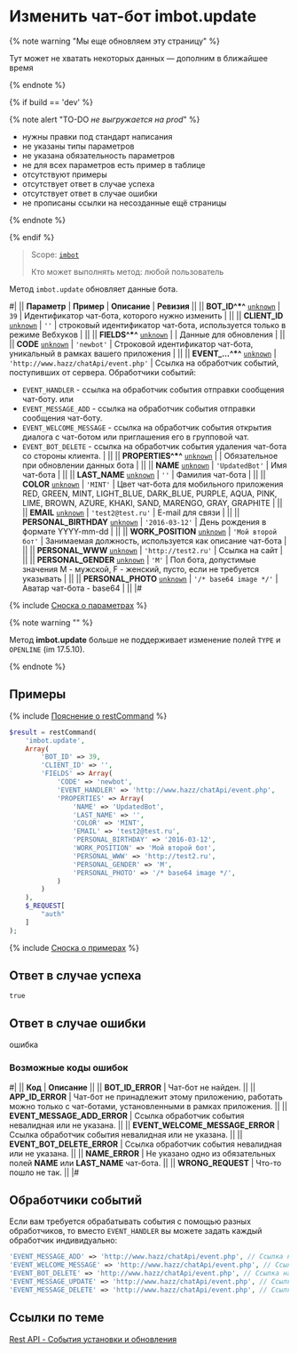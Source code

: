 # Изменить чат-бот imbot.update

{% note warning "Мы еще обновляем эту страницу" %}

Тут может не хватать некоторых данных — дополним в ближайшее время

{% endnote %}

{% if build == 'dev' %}

{% note alert "TO-DO _не выгружается на prod_" %}

- нужны правки под стандарт написания
- не указаны типы параметров
- не указана обязательность параметров
- не для всех параметров есть пример в таблице
- отсутствуют примеры
- отсутствует ответ в случае успеха
- отсутствует ответ в случае ошибки
- не прописаны ссылки на несозданные ещё страницы

{% endnote %}

{% endif %}

> Scope: [`imbot`](../scopes/permissions.md)
>
> Кто может выполнять метод: любой пользователь

Метод `imbot.update` обновляет данные бота.

#|
|| **Параметр** | **Пример** | **Описание** | **Ревизия** ||
|| **BOT_ID^*^**
[`unknown`](../data-types.md) | `39` | Идентификатор чат-бота, которого нужно изменить | ||
|| **CLIENT_ID**
[`unknown`](../data-types.md) | `''` | строковый идентификатор чат-бота, используется только в режиме Вебхуков | ||
|| **FIELDS^*^**
[`unknown`](../data-types.md) | | Данные для обновления | ||
|| **CODE**
[`unknown`](../data-types.md) | `'newbot'` | Строковой идентификатор чат-бота, уникальный в рамках вашего приложения | ||
|| **EVENT_...^*^**
[`unknown`](../data-types.md) | `'http://www.hazz/chatApi/event.php'` | Ссылка на обработчик событий, поступивших от сервера. Обработчики событий:
- `EVENT_HANDLER` - ссылка на обработчик события отправки сообщения чат-боту.
или
- `EVENT_MESSAGE_ADD` - ссылка на обработчик события отправки сообщения чат-боту.
- `EVENT_WELCOME_MESSAGE` - ссылка на обработчик события открытия диалога с чат-ботом или приглашения его в групповой чат.
- `EVENT_BOT_DELETE` - ссылка на обработчик события удаления чат-бота со стороны клиента.
 | ||
|| **PROPERTIES^*^**
[`unknown`](../data-types.md) | | Обязательное при обновлении данных бота | ||
|| **NAME**
[`unknown`](../data-types.md) | `'UpdatedBot'` | Имя чат-бота | ||
|| **LAST_NAME**
[`unknown`](../data-types.md) | `''` | Фамилия чат-бота | ||
|| **COLOR**
[`unknown`](../data-types.md) | `'MINT'` | Цвет чат-бота для мобильного приложения RED, GREEN, MINT, LIGHT_BLUE, DARK_BLUE, PURPLE, AQUA, PINK, LIME, BROWN, AZURE, KHAKI, SAND, MARENGO, GRAY, GRAPHITE | ||
|| **EMAIL**
[`unknown`](../data-types.md) | `'test2@test.ru'` | E-mail для связи | ||
|| **PERSONAL_BIRTHDAY**
[`unknown`](../data-types.md) | `'2016-03-12'` | День рождения в формате YYYY-mm-dd | ||
|| **WORK_POSITION**
[`unknown`](../data-types.md) | `'Мой второй бот'` | Занимаемая должность, используется как описание чат-бота | ||
|| **PERSONAL_WWW**
[`unknown`](../data-types.md) | `'http://test2.ru'` | Ссылка на сайт | ||
|| **PERSONAL_GENDER**
[`unknown`](../data-types.md) | `'M'` | Пол бота, допустимые значения M - мужской, F - женский, пусто, если не требуется указывать | ||
|| **PERSONAL_PHOTO**
[`unknown`](../data-types.md) | `'/* base64 image */'` | Аватар чат-бота - base64 | ||
|#

{% include [Сноска о параметрах](../../_includes/required.md) %}

{% note warning "" %}

Метод **imbot.update** больше не поддерживает изменение полей `TYPE` и `OPENLINE` (im 17.5.10).

{% endnote %}

## Примеры

{% include [Пояснение о restCommand](./_includes/rest-command.md) %}

```php
$result = restCommand(
    'imbot.update',
    Array(
        'BOT_ID' => 39,
        'CLIENT_ID' => '',
        'FIELDS' => Array(
            'CODE' => 'newbot',
            'EVENT_HANDLER' => 'http://www.hazz/chatApi/event.php',
            'PROPERTIES' => Array(
                'NAME' => 'UpdatedBot',
                'LAST_NAME' => '',
                'COLOR' => 'MINT',
                'EMAIL' => 'test2@test.ru',
                'PERSONAL_BIRTHDAY' => '2016-03-12',
                'WORK_POSITION' => 'Мой второй бот',
                'PERSONAL_WWW' => 'http://test2.ru',
                'PERSONAL_GENDER' => 'M',
                'PERSONAL_PHOTO' => '/* base64 image */',
            )
        )
    ),
    $_REQUEST[
        "auth"
    ]
);
```

{% include [Сноска о примерах](../../_includes/examples.md) %}

## Ответ в случае успеха

`true`

## Ответ в случае ошибки

ошибка

### Возможные коды ошибок

#|
|| **Код** | **Описание** ||
|| **BOT_ID_ERROR** | Чат-бот не найден. ||
|| **APP_ID_ERROR** | Чат-бот не принадлежит этому приложению, работать можно только с чат-ботами, установленными в рамках приложения. ||
|| **EVENT_MESSAGE_ADD_ERROR** | Ссылка обработчик события невалидная или не указана. ||
|| **EVENT_WELCOME_MESSAGE_ERROR** | Ссылка обработчик события невалидная или не указана. ||
|| **EVENT_BOT_DELETE_ERROR** | Ссылка обработчик события невалидная или не указана. ||
|| **NAME_ERROR** | Не указано одно из обязательных полей **NAME** или **LAST_NAME** чат-бота. ||
|| **WRONG_REQUEST** | Что-то пошло не так. ||
|#

## Обработчики событий

Если вам требуется обрабатывать события с помощью разных обработчиков, то вместо `EVENT_HANDLER` вы можете задать каждый обработчик индивидуально:

```php
'EVENT_MESSAGE_ADD' => 'http://www.hazz/chatApi/event.php', // Ссылка на обработчик события отправки сообщения чат-боту
'EVENT_WELCOME_MESSAGE' => 'http://www.hazz/chatApi/event.php', // Ссылка на обработчик события открытия диалога с чат-ботом или приглашения его в групповой чат
'EVENT_BOT_DELETE' => 'http://www.hazz/chatApi/event.php', // Ссылка на обработчик события удаления чат-бота со стороны клиента
'EVENT_MESSAGE_UPDATE' => 'http://www.hazz/chatApi/event.php', // Ссылка на обработчик события подписки на события изменения
'EVENT_MESSAGE_DELETE' => 'http://www.hazz/chatApi/event.php', // Ссылка на обработчик события подписки на события удаления сообщений
```

## Ссылки по теме

[Rest API - События установки и обновления](/learning/course/index.php?COURSE_ID=93&LESSON_ID=7891)
